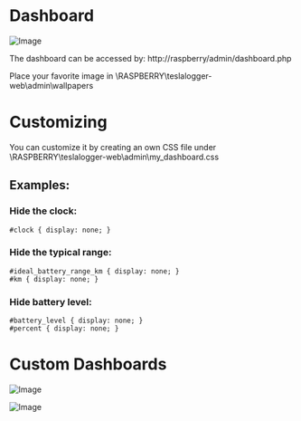 # Dashboard

![Image](https://raw.githubusercontent.com/bassmaster187/TeslaLogger/master/TeslaLogger/screenshots/Dashboard.PNG)

The dashboard can be accessed by: http://raspberry/admin/dashboard.php 

Place your favorite image in \\RASPBERRY\teslalogger-web\admin\wallpapers

# Customizing
You can customize it by creating an own CSS file under \\RASPBERRY\teslalogger-web\admin\my_dashboard.css

## Examples:

### Hide the clock:
```
#clock { display: none; }
```

### Hide the typical range:
```
#ideal_battery_range_km { display: none; }
#km { display: none; }
```


### Hide battery level:
```
#battery_level { display: none; }
#percent { display: none; }
```
# Custom Dashboards

![Image](https://raw.githubusercontent.com/bassmaster187/TeslaLogger/master/TeslaLogger/screenshots/Teslalogger-Custom-Dashboard.jpg)

![Image](https://raw.githubusercontent.com/bassmaster187/TeslaLogger/master/TeslaLogger/screenshots/Teslalogger-Custom-Dashboard-2.jpg)
